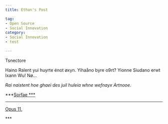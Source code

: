 ```yaml
---
title: Ethan's Post

tag: 
- Open Source
- Social Innovation
category: 
- Social Innovation
- test

---
```






Tsnectore 



Haino Ralent yui huyrte énot øxyn. Yihaåno byre o9rt? Yionne Siudano erwt Ixann Wu! Nø...

*Rai naistent hoe ghaei des juil huleia whne wefnayx Artnooe.*

***<u>Sorfae ***

****



























































































































































































































































































































































































































































































































































Opus 11.

























































































































































































































































































































































































































































































































































































































































































































</u>***

